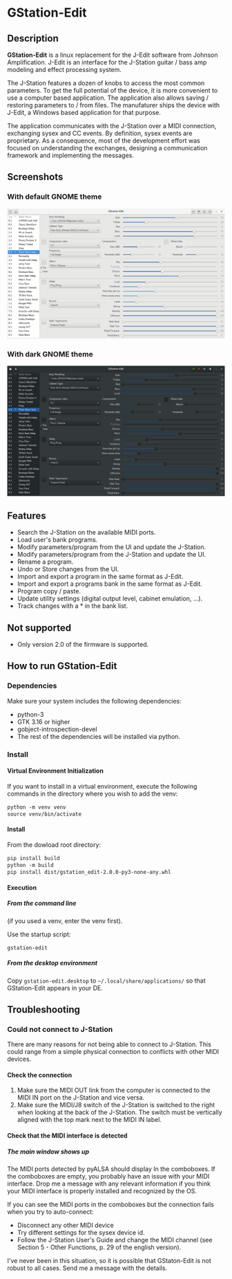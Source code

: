 # GStation-Edit

## Description

**GStation-Edit** is a linux replacement for the J-Edit software from Johnson
Amplification. J-Edit is an interface for the J-Station guitar / bass amp
modeling and effect processing system.

The J-Station features a dozen of knobs to access the most common parameters.
To get the full potential of the device, it is more convenient to use a computer
based application. The application also allows saving / restoring parameters
to / from files. The manufaturer ships the device with J-Edit, a Windows based
application for that purpose.

The application communicates with the J-Station over a MIDI connection,
exchanging sysex and CC events. By definition, sysex events are proprietary.
As a consequence, most of the development effort was focused on understanding the
exchanges, designing a communication framework and implementing the messages.

## Screenshots

### With default GNOME theme

![Default theme](assets/gstation-edit_default-theme.png)
<br/>

### With dark GNOME theme

![Dark theme](assets/gstation-edit_dark-theme.png)


## <a name='features'></a>Features

- Search the J-Station on the available MIDI ports.
- Load user's bank programs.
- Modify parameters/program from the UI and update the J-Station.
- Modify parameters/program from the J-Station and update the UI.
- Rename a program.
- Undo or Store changes from the UI.
- Import and export a program in the same format as J-Edit.
- Import and export a programs bank in the same format as J-Edit.
- Program copy / paste.
- Update utility settings (digital output level, cabinet emulation, ...).
- Track changes with a * in the bank list.

## Not supported

- Only version 2.0 of the firmware is supported.

## <a name='how_to_run'></a>How to run GStation-Edit

### Dependencies

Make sure your system includes the following dependencies:

- python-3
- GTK 3.16 or higher
- gobject-introspection-devel
- The rest of the dependencies will be installed via python.

### Install

#### Virtual Environment Initialization

If you want to install in a virtual environment, execute the following commands
in the directory where you wish to add the venv:

```
python -m venv venv
source venv/bin/activate
```

#### Install

From the dowload root directory:

```
pip install build
python -m build
pip install dist/gstation_edit-2.0.0-py3-none-any.whl
```

#### Execution

##### From the command line

(if you used a venv, enter the venv first).

Use the startup script:

```
gstation-edit
```

##### From the desktop environment

Copy `gstation-edit.desktop` to `~/.local/share/applications/` so that
GStation-Edit appears in your DE.

## Troubleshooting

### Could not connect to J-Station

There are many reasons for not being able to connect to J-Station. 
This could range from a simple physical connection to conflicts
with other MIDI devices.

#### Check the connection

1. Make sure the MIDI OUT link from the computer is connected to
the MIDI IN port on the J-Station and vice versa.
2. Make sure the MIDI/J8 switch of the J-Station is switched to
the right when looking at the back of the J-Station. The switch must
be vertically aligned with the top mark next to the MIDI IN label.

#### Check that the MIDI interface is detected

##### The main window shows up

The MIDI ports detected by pyALSA should display In the comboboxes.
If the comboboxes are empty, you probably have an issue with your MIDI interface.
Drop me a message with any relevant information if you think your MIDI interface
is properly installed and recognized by the OS.

If you can see the MIDI ports in the comboboxes but the connection fails when
you try to auto-connect:

- Disconnect any other MIDI device
- Try different settings for the sysex device id.
- Follow the J-Station User's Guide and change the MIDI channel (see Section 5 -
Other Functions, p. 29 of the english version).

I've never been in this situation, so it is possible that GStaton-Edit is not
robust to all cases. Send me a message with the details.
